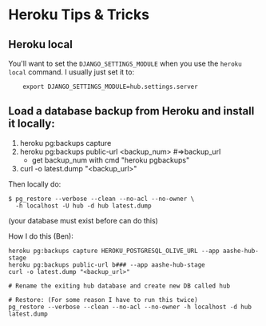 # Heroku Tips & Tricks

## Heroku local

You'll want to set the `DJANGO_SETTINGS_MODULE` when you use the `heroku local`
command. I usually just set it to:

        export DJANGO_SETTINGS_MODULE=hub.settings.server

## Load a database backup from Heroku and install it locally:

1. heroku pg:backups capture
2. heroku pg:backups public-url <backup_num>  #=>backup_url
   -  get backup_num with cmd "heroku pgbackups"
3. curl -o latest.dump "<backup_url>"

Then locally do:

    $ pg_restore --verbose --clean --no-acl --no-owner \
      -h localhost -U hub -d hub latest.dump

(your database must exist before can do this)


How I do this (Ben):

    heroku pg:backups capture HEROKU_POSTGRESQL_OLIVE_URL --app aashe-hub-stage
    heroku pg:backups public-url b### --app aashe-hub-stage
    curl -o latest.dump "<backup_url>"

    # Rename the exiting hub database and create new DB called hub

    # Restore: (For some reason I have to run this twice)
    pg_restore --verbose --clean --no-acl --no-owner -h localhost -d hub latest.dump
